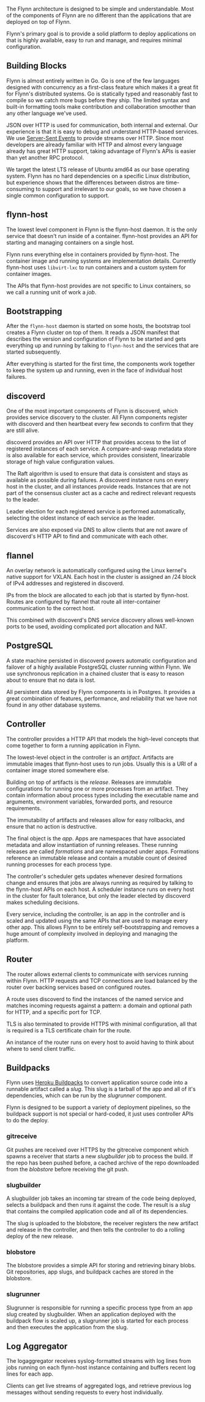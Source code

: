 The Flynn architecture is designed to be simple and understandable. Most of the
components of Flynn are no different than the applications that are deployed on
top of Flynn.

Flynn's primary goal is to provide a solid platform to deploy applications on
that is highly available, easy to run and manage, and requires minimal
configuration.

## Building Blocks

Flynn is almost entirely written in Go. Go is one of the few languages designed
with concurrency as a first-class feature which makes it a great fit for Flynn's
distributed systems. Go is statically typed and reasonably fast to compile so we
catch more bugs before they ship. The limited syntax and built-in formatting
tools make contribution and collaboration smoother than any other language we've
used.

JSON over HTTP is used for communication, both internal and external. Our
experience is that it is easy to debug and understand HTTP-based services. We
use [Server-Sent Events](https://www.w3.org/TR/eventsource/) to provide streams
over HTTP. Since most developers are already familiar with HTTP and almost every
language already has great HTTP support, taking advantage of Flynn's APIs is
easier than yet another RPC protocol.

We target the latest LTS release of Ubuntu amd64 as our base operating system.
Flynn has no hard dependencies on a specific Linux distribution, but experience
shows that the differences between distros are time-consuming to support and
irrelevant to our goals, so we have chosen a single common configuration to
support.

## flynn-host

The lowest level component in Flynn is the flynn-host daemon. It is the only
service that doesn't run inside of a container. flynn-host provides an API for
starting and managing containers on a single host.

Flynn runs everything else in containers provided by flynn-host. The container
image and running systems are implementation details. Currently flynn-host
uses `libvirt-lxc` to run containers and a custom system for container images.

The APIs that flynn-host provides are not specific to Linux containers, so we
call a running unit of work a *job*.

## Bootstrapping

After the `flynn-host` daemon is started on some hosts, the bootstrap tool
creates a Flynn cluster on top of them. It reads a JSON manifest that describes
the version and configuration of Flynn to be started and gets everything up and
running by talking to `flynn-host` and the services that are started
subsequently.

After everything is started for the first time, the components work together to
keep the system up and running, even in the face of individual host failures.

## discoverd

One of the most important components of Flynn is discoverd, which provides
service discovery to the cluster. All Flynn components register with discoverd
and then heartbeat every few seconds to confirm that they are still alive.

discoverd provides an API over HTTP that provides access to the list of
registered instances of each service. A compare-and-swap metadata store is also
available for each service, which provides consistent, linearizable storage of
high value configuration values.

The Raft algorithm is used to ensure that data is consistent and stays as available
as possible during failures. A discoverd instance runs on every host in the
cluster, and all instances provide reads. Instances that are not part of the
consensus cluster act as a cache and redirect relevant requests to the leader.

Leader election for each registered service is performed automatically,
selecting the oldest instance of each service as the leader.

Services are also exposed via DNS to allow clients that are not aware of
discoverd's HTTP API to find and communicate with each other.

## flannel

An overlay network is automatically configured using the Linux kernel's native
support for VXLAN. Each host in the cluster is assigned an /24 block of IPv4
addresses and registered in discoverd.

IPs from the block are allocated to each job that is started by flynn-host.
Routes are configured by flannel that route all inter-container communication to
the correct host.

This combined with discoverd's DNS service discovery allows well-known ports to
be used, avoiding complicated port allocation and NAT.

## PostgreSQL

A state machine persisted in discoverd powers automatic configuration and
failover of a highly available PostgreSQL cluster running within Flynn. We use
synchronous replication in a chained cluster that is easy to reason about to
ensure that no data is lost.

All persistent data stored by Flynn components is in Postgres. It provides
a great combination of features, performance, and reliability that we have not
found in any other database systems.

## Controller

The controller provides a HTTP API that models the high-level concepts that come
together to form a running application in Flynn.

The lowest-level object in the controller is an *artifact*. Artifacts are immutable
images that flynn-host uses to run jobs. Usually this is a URI of a container
image stored somewhere else.

Building on top of artifacts is the *release*. Releases are immutable
configurations for running one or more processes from an artifact. They contain
information about process types including the executable name and arguments,
environment variables, forwarded ports, and resource requirements.

The immutability of artifacts and releases allow for easy rollbacks, and ensure
that no action is destructive.

The final object is the *app*. Apps are namespaces that have associated metadata
and allow instantiation of running releases. These running releases are called
*formations* and are namespaced under apps. Formations reference an immutable
release and contain a mutable count of desired running processes for each
process type.

The controller's scheduler gets updates whenever desired formations change and
ensures that jobs are always running as required by talking to the flynn-host
APIs on each host. A scheduler instance runs on every host in the cluster for
fault tolerance, but only the leader elected by discoverd makes scheduling
decisions.

Every service, including the controller, is an app in the controller and is
scaled and updated using the same APIs that are used to manage every other app.
This allows Flynn to be entirely self-bootstrapping and removes a huge amount of
complexity involved in deploying and managing the platform.

## Router

The router allows external clients to communicate with services running within
Flynn. HTTP requests and TCP connections are load balanced by the router over
backing services based on configured routes.

A route uses discoverd to find the instances of the named service and matches
incoming requests against a pattern: a domain and optional path for HTTP, and
a specific port for TCP.

TLS is also terminated to provide HTTPS with minimal configuration, all that is
required is a TLS certificate chain for the route.

An instance of the router runs on every host to avoid having to think about
where to send client traffic.

## Buildpacks

Flynn uses [Heroku Buildpacks](https://devcenter.heroku.com/articles/buildpacks)
to convert application source code into a runnable artifact called a *slug*.
This slug is a tarball of the app and all of it's dependencies, which can be run
by the *slugrunner* component.

Flynn is designed to be support a variety of deployment pipelines, so the
buildpack support is not special or hard-coded, it just uses controller APIs to
do the deploy.

### gitreceive

Git pushes are received over HTTPS by the gitreceive component which spawns
a receiver that starts a new *slugbuilder* job to process the build. If the repo
has been pushed before, a cached archive of the repo downloaded from the
*blobstore* before receiving the git push.

### slugbuilder

A slugbuilder job takes an incoming tar stream of the code being deployed,
selects a buildpack and then runs it against the code. The result is a *slug*
that contains the compiled application code and all of its dependencies.

The slug is uploaded to the blobstore, the receiver registers the new artifact
and release in the controller, and then tells the controller to do a rolling
deploy of the new release.

### blobstore

The blobstore provides a simple API for storing and retrieving binary blobs.
Git repositories, app slugs, and buildpack caches are stored in the blobstore.

### slugrunner

Slugrunner is responsible for running a specific process type from an app slug
created by slugbuilder. When an application deployed with the buildpack flow is
scaled up, a slugrunner job is started for each process and then executes the
application from the slug.

## Log Aggregator

The logaggregator receives syslog-formatted streams with log lines from jobs
running on each flynn-host instance containing and buffers recent log lines for
each app.

Clients can get live streams of aggregated logs, and retrieve previous log
messages without sending requests to every host individually.
